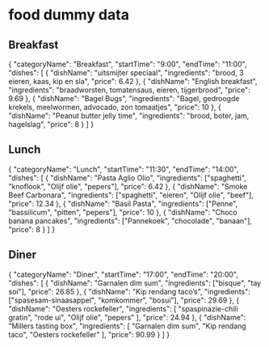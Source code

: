 # food dummy data

## Breakfast
{
  "categoryName": "Breakfast",
  "startTime": "9:00",
  "endTime": "11:00",
  "dishes": [
    {
      "dishName": "uitsmijter speciaal",
      "ingredients": "brood, 3 eieren, kaas, kip en sla",
      "price": 6.42
    },
    {
      "dishName": "English breakfast",
      "ingredients": "braadworsten, tomatensaus, eieren, tijgerbrood",
      "price": 9.69
    },
    {
      "dishName": "Bagel Bugs",
      "ingredients": "Bagel, gedroogde krekels, meelwormen, advocado, zon tomaatjes",
      "price": 10
    },
    {
      "dishName": "Peanut butter jelly time",
      "ingredients": "brood, boter, jam, hagelslag",
      "price": 8
    }
  ]
}

## Lunch
{
  "categoryName": "Lunch",
  "startTime": "11:30",
  "endTime": "14:00",
  "dishes": [
    {
      "dishName": "Pasta Aglio Olio",
      "ingredients": ["spaghetti", "knoflook", "Olijf olie", "pepers"],
      "price": 6.42
    },
    {
      "dishName": "Smoke Beef Carbonara",
      "ingredients": ["spaghetti", "eieren", "Olijf olie", "beef"],
      "price": 12.34
    },
    {
      "dishName": "Basil Pasta",
      "ingredients": ["Penne", "bassilicum", "pitten", "pepers"],
      "price": 10
    },
    {
      "dishName": "Choco banana pancakes",
      "ingredients": ["Pannekoek", "chocolade", "banaan"],
      "price": 8
    }
  ]
}



## Diner
{
    "categoryName": "Diner",
    "startTime": "17:00",
    "endTime": "20:00",
    "dishes": [
      {
        "dishName": "Garnalen dim sum",
        "ingredients": ["bisque", "tay soi"],
        "price": 26.85
      },
      {
        "dishName": "Kip rendang taco’s",
        "ingredients": ["spasesam-sinaasappel", "komkommer", "bosui"],
        "price": 29.69
      },
      {
        "dishName": "Oesters rockefeller",
        "ingredients": [
          "spaspinazie-chili gratin",
          "rode ui",
          "Olijf olie",
          "pepers"
        ],
        "price": 24.94
      },
      {
        "dishName": "Millers tasting box",
        "ingredients": [
          "Garnalen dim sum",
          "Kip rendang taco",
          "Oesters rockefeller"
        ],
        "price": 90.99
      }
    ]
  }
  
